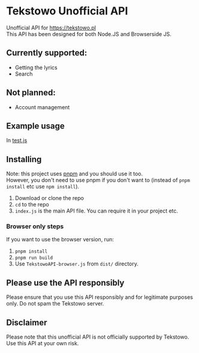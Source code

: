 # Tekstowo Unofficial API
Unofficial API for https://tekstowo.pl<br>
This API has been designed for both Node.JS and Browserside JS.

## Currently supported:
- Getting the lyrics
- Search
## Not planned:
- Account management

## Example usage
In [test.js](./test.js)

## Installing
Note: this project uses [pnpm](https://pnpm.io/) and you should use it too. <br>
However, you don't need to use pnpm if you don't want to (instead of `pnpm install` etc use `npm install`).
1. Download or clone the repo
2. `cd` to the repo
3. `index.js` is the main API file. You can require it in your project etc.
### Browser only steps
If you want to use the browser version, run:
1. `pnpm install`
2. `pnpm run build`
3. Use `TekstowoAPI-browser.js` from `dist/` directory.

## Please use the API responsibly
Please ensure that you use this API responsibly and for legitimate purposes only. Do not spam the Tekstowo server.

## Disclaimer
Please note that this unofficial API is not officially supported by Tekstowo. Use this API at your own risk.
